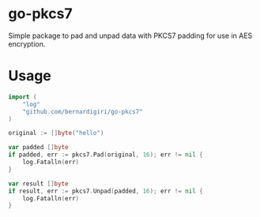 # go-pkcs7

Simple package to pad and unpad data with PKCS7 padding for use in AES encryption.

# Usage

```go
import (
	"log"
	"github.com/bernardigiri/go-pkcs7"
)

original := []byte("hello")

var padded []byte
if padded, err := pkcs7.Pad(original, 16); err != nil {
	log.Fatalln(err)
}

var result []byte
if result, err := pkcs7.Unpad(padded, 16); err != nil {
	log.Fatalln(err)
}
```
